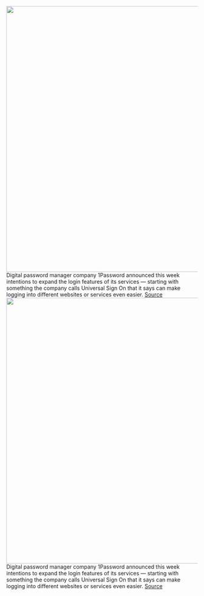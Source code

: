 <img src='https://cdn.vox-cdn.com/thumbor/XhhsRAezT-Kr2FwWwcqMqPitXVM=/0x0:3263x1835/1200x800/filters:focal(1371x657:1893x1179)/cdn.vox-cdn.com/uploads/chorus_image/image/70417117/Screen_Shot_2022_01_20_at_8.06.18_PM.0.jpeg' width='700px' /><br/>
Digital password manager company 1Password announced this week intentions to expand the login features of its services — starting with something the company calls Universal Sign On that it says can make logging into different websites or services even easier.
<a href='https://www.theverge.com/2022/1/21/22893678/1password-enterprise-universal-sign-on-security-okta-active-directory'> Source <a/><img src='https://cdn.vox-cdn.com/thumbor/XhhsRAezT-Kr2FwWwcqMqPitXVM=/0x0:3263x1835/1200x800/filters:focal(1371x657:1893x1179)/cdn.vox-cdn.com/uploads/chorus_image/image/70417117/Screen_Shot_2022_01_20_at_8.06.18_PM.0.jpeg' width='700px' /><br/>
Digital password manager company 1Password announced this week intentions to expand the login features of its services — starting with something the company calls Universal Sign On that it says can make logging into different websites or services even easier.
<a href='https://www.theverge.com/2022/1/21/22893678/1password-enterprise-universal-sign-on-security-okta-active-directory'> Source <a/>